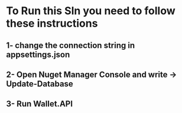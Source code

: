 # To Run this Sln you need to follow these instructions 
## 1- change the connection string in appsettings.json
## 2- Open Nuget Manager Console and write -> Update-Database

## 3- Run Wallet.API  
